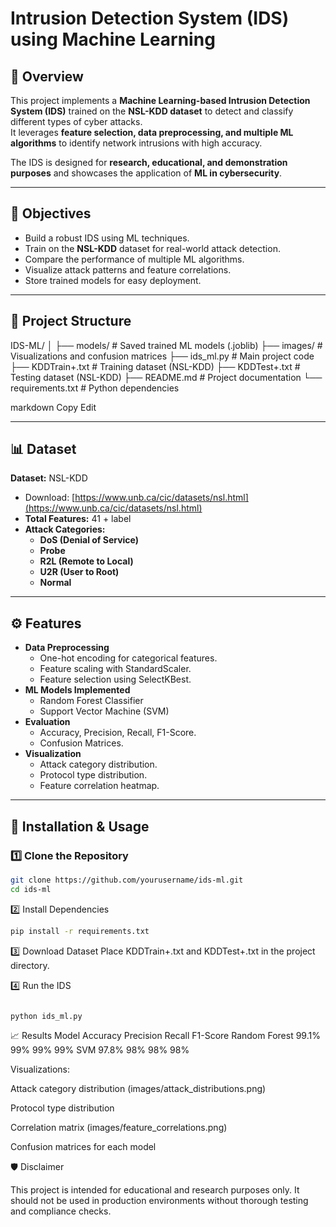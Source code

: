 # Intrusion Detection System (IDS) using Machine Learning


## 📌 Overview
This project implements a **Machine Learning-based Intrusion Detection System (IDS)** trained on the **NSL-KDD dataset** to detect and classify different types of cyber attacks.  
It leverages **feature selection, data preprocessing, and multiple ML algorithms** to identify network intrusions with high accuracy.

The IDS is designed for **research, educational, and demonstration purposes** and showcases the application of **ML in cybersecurity**.

---

## 🎯 Objectives
- Build a robust IDS using ML techniques.
- Train on the **NSL-KDD** dataset for real-world attack detection.
- Compare the performance of multiple ML algorithms.
- Visualize attack patterns and feature correlations.
- Store trained models for easy deployment.

---

## 📂 Project Structure
IDS-ML/
│
├── models/ # Saved trained ML models (.joblib)
├── images/ # Visualizations and confusion matrices
├── ids_ml.py # Main project code
├── KDDTrain+.txt # Training dataset (NSL-KDD)
├── KDDTest+.txt # Testing dataset (NSL-KDD)
├── README.md # Project documentation
└── requirements.txt # Python dependencies

markdown
Copy
Edit

---

## 📊 Dataset
**Dataset:** NSL-KDD  
- Download: [https://www.unb.ca/cic/datasets/nsl.html](https://www.unb.ca/cic/datasets/nsl.html)  
- **Total Features:** 41 + label
- **Attack Categories:**
  - **DoS (Denial of Service)**
  - **Probe**
  - **R2L (Remote to Local)**
  - **U2R (User to Root)**
  - **Normal**

---

## ⚙️ Features
- **Data Preprocessing**
  - One-hot encoding for categorical features.
  - Feature scaling with StandardScaler.
  - Feature selection using SelectKBest.
- **ML Models Implemented**
  - Random Forest Classifier
  - Support Vector Machine (SVM)
- **Evaluation**
  - Accuracy, Precision, Recall, F1-Score.
  - Confusion Matrices.
- **Visualization**
  - Attack category distribution.
  - Protocol type distribution.
  - Feature correlation heatmap.

---

## 🚀 Installation & Usage

### 1️⃣ Clone the Repository
```bash
git clone https://github.com/yourusername/ids-ml.git
cd ids-ml
```
2️⃣ Install Dependencies
```bash
pip install -r requirements.txt

```
3️⃣ Download Dataset
Place KDDTrain+.txt and KDDTest+.txt in the project directory.

4️⃣ Run the IDS
```bash

python ids_ml.py
```
📈 Results
Model	Accuracy	Precision	Recall	F1-Score
Random Forest	99.1%	99%	99%	99%
SVM	97.8%	98%	98%	98%

Visualizations:

Attack category distribution (images/attack_distributions.png)

Protocol type distribution

Correlation matrix (images/feature_correlations.png)

Confusion matrices for each model


🛡 Disclaimer

This project is intended for educational and research purposes only.
It should not be used in production environments without thorough testing and compliance checks.
